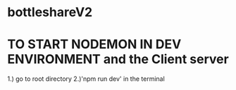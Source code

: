 # bottleshareV2

# TO START NODEMON IN DEV ENVIRONMENT and the Client server
1.) go to root directory
2.)'npm run dev' in the terminal